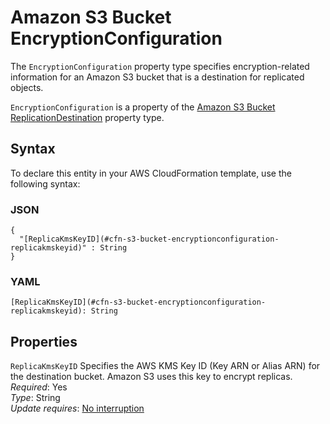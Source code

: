 # Amazon S3 Bucket EncryptionConfiguration<a name="aws-properties-s3-bucket-encryptionconfiguration"></a>

<a name="aws-properties-s3-bucket-encryptionconfiguration-description"></a>The `EncryptionConfiguration` property type specifies encryption\-related information for an Amazon S3 bucket that is a destination for replicated objects\.

<a name="aws-properties-s3-bucket-encryptionconfiguration-inheritance"></a>`EncryptionConfiguration` is a property of the [Amazon S3 Bucket ReplicationDestination](aws-properties-s3-bucket-replicationconfiguration-rules-destination.md) property type\.

## Syntax<a name="aws-properties-s3-bucket-encryptionconfiguration-syntax"></a>

To declare this entity in your AWS CloudFormation template, use the following syntax:

### JSON<a name="aws-properties-s3-bucket-encryptionconfiguration-syntax.json"></a>

```
{
  "[ReplicaKmsKeyID](#cfn-s3-bucket-encryptionconfiguration-replicakmskeyid)" : String
}
```

### YAML<a name="aws-properties-s3-bucket-encryptionconfiguration-syntax.yaml"></a>

```
[ReplicaKmsKeyID](#cfn-s3-bucket-encryptionconfiguration-replicakmskeyid): String
```

## Properties<a name="aws-properties-s3-bucket-encryptionconfiguration-properties"></a>

`ReplicaKmsKeyID`  <a name="cfn-s3-bucket-encryptionconfiguration-replicakmskeyid"></a>
Specifies the AWS KMS Key ID \(Key ARN or Alias ARN\) for the destination bucket\. Amazon S3 uses this key to encrypt replicas\.  
 *Required*: Yes  
 *Type*: String  
 *Update requires*: [No interruption](using-cfn-updating-stacks-update-behaviors.md#update-no-interrupt) 